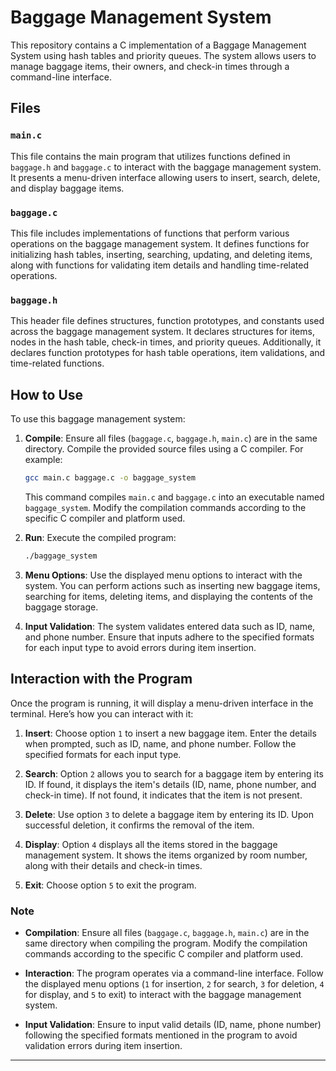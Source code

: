 # Baggage Management System

This repository contains a C implementation of a Baggage Management System using hash tables and priority queues. The system allows users to manage baggage items, their owners, and check-in times through a command-line interface.

## Files

### `main.c`

This file contains the main program that utilizes functions defined in `baggage.h` and `baggage.c` to interact with the baggage management system. It presents a menu-driven interface allowing users to insert, search, delete, and display baggage items.

### `baggage.c`

This file includes implementations of functions that perform various operations on the baggage management system. It defines functions for initializing hash tables, inserting, searching, updating, and deleting items, along with functions for validating item details and handling time-related operations.

### `baggage.h`

This header file defines structures, function prototypes, and constants used across the baggage management system. It declares structures for items, nodes in the hash table, check-in times, and priority queues. Additionally, it declares function prototypes for hash table operations, item validations, and time-related functions.

## How to Use

To use this baggage management system:

1. **Compile**: Ensure all files (`baggage.c`, `baggage.h`, `main.c`) are in the same directory. Compile the provided source files using a C compiler. For example:
   
   ```bash
   gcc main.c baggage.c -o baggage_system
   ```

   This command compiles `main.c` and `baggage.c` into an executable named `baggage_system`. Modify the compilation commands according to the specific C compiler and platform used.

2. **Run**: Execute the compiled program:
   
   ```bash
   ./baggage_system
   ```

3. **Menu Options**: Use the displayed menu options to interact with the system. You can perform actions such as inserting new baggage items, searching for items, deleting items, and displaying the contents of the baggage storage.

4. **Input Validation**: The system validates entered data such as ID, name, and phone number. Ensure that inputs adhere to the specified formats for each input type to avoid errors during item insertion.

## Interaction with the Program

Once the program is running, it will display a menu-driven interface in the terminal. Here’s how you can interact with it:

1. **Insert**: Choose option `1` to insert a new baggage item. Enter the details when prompted, such as ID, name, and phone number. Follow the specified formats for each input type.

2. **Search**: Option `2` allows you to search for a baggage item by entering its ID. If found, it displays the item's details (ID, name, phone number, and check-in time). If not found, it indicates that the item is not present.

3. **Delete**: Use option `3` to delete a baggage item by entering its ID. Upon successful deletion, it confirms the removal of the item.

4. **Display**: Option `4` displays all the items stored in the baggage management system. It shows the items organized by room number, along with their details and check-in times.

5. **Exit**: Choose option `5` to exit the program.

### Note

- **Compilation**: Ensure all files (`baggage.c`, `baggage.h`, `main.c`) are in the same directory when compiling the program. Modify the compilation commands according to the specific C compiler and platform used.

- **Interaction**: The program operates via a command-line interface. Follow the displayed menu options (`1` for insertion, `2` for search, `3` for deletion, `4` for display, and `5` to exit) to interact with the baggage management system.

- **Input Validation**: Ensure to input valid details (ID, name, phone number) following the specified formats mentioned in the program to avoid validation errors during item insertion.

---
